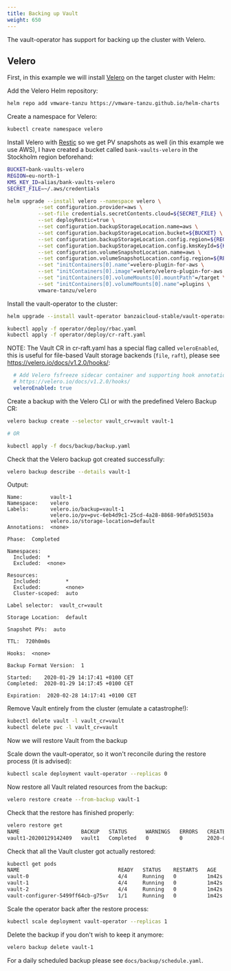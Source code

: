 ```yaml
---
title: Backing up Vault
weight: 650
---
```


The vault-operator has support for backing up the cluster with Velero.

## Velero

First, in this example we will install [Velero](https://velero.io/) on the target cluster with Helm:

Add the Velero Helm repository:

```bash
helm repo add vmware-tanzu https://vmware-tanzu.github.io/helm-charts
```

Create a namespace for Velero:

```bash
kubectl create namespace velero
```

Install Velero with [Restic](https://restic.net/) so we get PV snapshots as well (in this example we use AWS), I have created a bucket called `bank-vaults-velero` in the Stockholm region beforehand:

```bash
BUCKET=bank-vaults-velero
REGION=eu-north-1
KMS_KEY_ID=alias/bank-vaults-velero
SECRET_FILE=~/.aws/credentials

helm upgrade --install velero --namespace velero \
          --set configuration.provider=aws \
          --set-file credentials.secretContents.cloud=${SECRET_FILE} \
          --set deployRestic=true \
          --set configuration.backupStorageLocation.name=aws \
          --set configuration.backupStorageLocation.bucket=${BUCKET} \
          --set configuration.backupStorageLocation.config.region=${REGION} \
          --set configuration.backupStorageLocation.config.kmsKeyId=${KMS_KEY_ID} \
          --set configuration.volumeSnapshotLocation.name=aws \
          --set configuration.volumeSnapshotLocation.config.region=${REGION} \
          --set "initContainers[0].name"=velero-plugin-for-aws \
          --set "initContainers[0].image"=velero/velero-plugin-for-aws:v1.0.0 \
          --set "initContainers[0].volumeMounts[0].mountPath"=/target \
          --set "initContainers[0].volumeMounts[0].name"=plugins \
          vmware-tanzu/velero
```

Install the vault-operator to the cluster:

```bash
helm upgrade --install vault-operator banzaicloud-stable/vault-operator
```

```bash
kubectl apply -f operator/deploy/rbac.yaml
kubectl apply -f operator/deploy/cr-raft.yaml
```

NOTE: The Vault CR in cr-raft.yaml has a special flag called `veleroEnabled`,
this is useful for file-based Vault storage backends (`file`, `raft`), please
see https://velero.io/docs/v1.2.0/hooks/:

```yaml
  # Add Velero fsfreeze sidecar container and supporting hook annotations to Vault Pods:
  # https://velero.io/docs/v1.2.0/hooks/
  veleroEnabled: true
```

Create a backup with the Velero CLI or with the predefined Velero Backup CR:

```bash
velero backup create --selector vault_cr=vault vault-1

# OR

kubectl apply -f docs/backup/backup.yaml
```

Check that the Velero backup got created successfully:

```bash
velero backup describe --details vault-1
```

Output:

```shell
Name:         vault-1
Namespace:    velero
Labels:       velero.io/backup=vault-1
              velero.io/pv=pvc-6eb4d9c1-25cd-4a28-8868-90fa9d51503a
              velero.io/storage-location=default
Annotations:  <none>

Phase:  Completed

Namespaces:
  Included:  *
  Excluded:  <none>

Resources:
  Included:        *
  Excluded:        <none>
  Cluster-scoped:  auto

Label selector:  vault_cr=vault

Storage Location:  default

Snapshot PVs:  auto

TTL:  720h0m0s

Hooks:  <none>

Backup Format Version:  1

Started:    2020-01-29 14:17:41 +0100 CET
Completed:  2020-01-29 14:17:45 +0100 CET

Expiration:  2020-02-28 14:17:41 +0100 CET
```

Remove Vault entirely from the cluster (emulate a catastrophe!):

```bash
kubectl delete vault -l vault_cr=vault
kubectl delete pvc -l vault_cr=vault
```

Now we will restore Vault from the backup

Scale down the vault-operator, so it won't reconcile during the restore process (it is advised):

```bash
kubectl scale deployment vault-operator --replicas 0
```

Now restore all Vault related resources from the backup:

```bash
velero restore create --from-backup vault-1
```

Check that the restore has finished properly:

```bash
velero restore get
NAME                    BACKUP   STATUS      WARNINGS   ERRORS   CREATED                         SELECTOR
vault1-20200129142409   vault1   Completed   0          0        2020-01-29 14:24:09 +0100 CET   <none>
```

Check that all the Vault cluster got actually restored:

```bash
kubectl get pods
NAME                                READY   STATUS    RESTARTS   AGE
vault-0                             4/4     Running   0          1m42s
vault-1                             4/4     Running   0          1m42s
vault-2                             4/4     Running   0          1m42s
vault-configurer-5499ff64cb-g75vr   1/1     Running   0          1m42s
```

Scale the operator back after the restore process:

```bash
kubectl scale deployment vault-operator --replicas 1
```

Delete the backup if you don't wish to keep it anymore:

```bash
velero backup delete vault-1
```

For a daily scheduled backup please see `docs/backup/schedule.yaml`.
